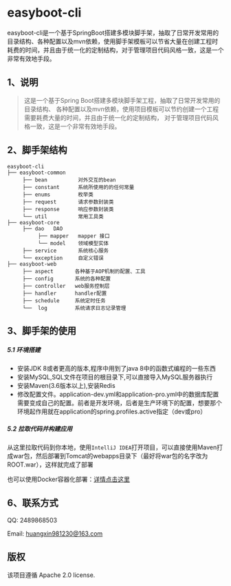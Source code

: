 easyboot-cli
======== 
easyboot-cli是一个基于SpringBoot搭建多模块脚手架，抽取了日常开发常用的目录结构、各种配置以及mvn依赖，使用脚手架模板可以节省大量在创建工程时耗费的时间，并且由于统一化的定制结构，对于管理项目代码风格一致，这是一个非常有效地手段。

1、说明
------------
> 这是一个基于Spring Boot搭建多模块脚手架工程，抽取了日常开发常用的目录结构、
> 各种配置以及mvn依赖，使用项目模板可以节约创建一个工程需要耗费大量的时间，并且由于统一化的定制结构，
> 对于管理项目代码风格一致，这是一个非常有效地手段。 
 
 
2、脚手架结构 
------------
```puml
easyboot-cli
├── easyboot-common
     ├── bean          对外交互的bean
     ├── constant      系统所使用的的任何常量
     ├── enums         枚举类
     ├── request       请求参数封装类
     ├── response      响应参数封装类
     └── util          常用工具类
├── easyboot-core
     ├── dao   DAO
          ├── mapper   mapper 接口
          └── model    领域模型实体
     ├── service       系统核心服务
     └── exception     自定义错误
├── easyboot-web
     ├── aspect       各种基于AOP机制的配置、工具
     ├── config       系统的各种配置
     ├── controller   web服务控制层
     ├── handler      handler配置
     ├── schedule     系统定时任务
     └──  log         系统请求日志记录管理
```


3、脚手架的使用
------

##### 5.1 环境搭建

* 安装JDK 8或者更高的版本,程序中用到了java 8中的函数式编程的一些东西
* 安装MySQL,SQL文件在项目的根目录下,可以直接导入MySQL服务器执行
* 安装Maven(3.6版本以上),安装Redis
* 修改配置文件。application-dev.yml和application-pro.yml中的数据库配置需要变成自己的配置。前者是开发环境，后者是生产环境下的配置，想要那个环境起作用就在application的spring.profiles.active指定（dev或pro）

##### 5.2 拉取代码并构建应用
从这里拉取代码到你本地，使用`IntelliJ IDEA`打开项目，可以直接使用Maven打成war包，然后部署到Tomcat的webapps目录下（最好将war包的名字改为ROOT.war），这样就完成了部署

也可以使用Docker容器化部署：[详情点击这里](https://www.easyboot.top/article/details/211)


6、联系方式
------
QQ: 2489868503

Email: huangxin981230@163.com


版权
-------
该项目遵循 Apache 2.0 license.

